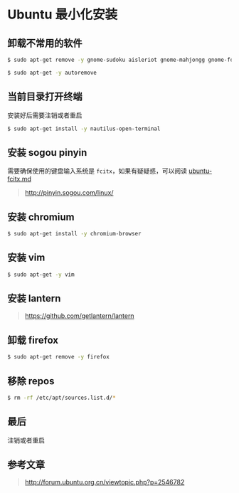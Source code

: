# Ubuntu 最小化安装

## 卸载不常用的软件
```bash
$ sudo apt-get remove -y gnome-sudoku aisleriot gnome-mahjongg gnome-font-viewer gnome-calculator gnome-contacts gucharmap deja-dup gnome-disk-utility xdiagnose empathy thunderbird xul-ext-ubufox landscape-client-ui-install brasero gnome-orca gnome-power-manager update-manager-kde update-manager-kde update-manager-kde webbrowser-app libreoffice* unity-scope-gdrive
```

```bash
$ sudo apt-get -y autoremove
```

## 当前目录打开终端
安装好后需要注销或者重启
```bash
$ sudo apt-get install -y nautilus-open-terminal
```

## 安装 sogou pinyin
需要确保使用的键盘输入系统是 `fcitx`，如果有疑疑惑，可以阅读 [ubuntu-fcitx.md](./ubuntu-fcitx.md)
> http://pinyin.sogou.com/linux/

## 安装 chromium
```bash
$ sudo apt-get install -y chromium-browser
```

## 安装 vim
```bash
$ sudo apt-get -y vim
```

## 安装 lantern
> https://github.com/getlantern/lantern

## 卸载 firefox
```bash
$ sudo apt-get remove -y firefox
```

## 移除 repos
```bash
$ rm -rf /etc/apt/sources.list.d/*
```

## 最后

注销或者重启


## 参考文章
> http://forum.ubuntu.org.cn/viewtopic.php?p=2546782
